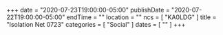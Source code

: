 +++
date = "2020-07-23T19:00:00-05:00"
publishDate = "2020-07-22T19:00:00-05:00"
endTime = ""
location = ""
ncs = [ "KA0LDG" ]
title = "Isolation Net 0723"
categories = [ "Social" ]
dates = [ "" ]
+++
